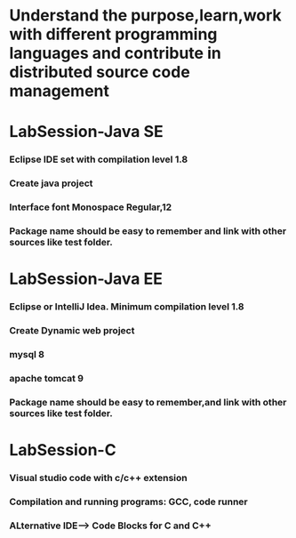 # Understand the purpose,learn,work with different programming languages and contribute in distributed source code management

# LabSession-Java SE 
### Eclipse IDE set with compilation level 1.8 
### Create java project
### Interface font Monospace Regular,12  
### Package name should be easy to remember and link with other sources like test folder.  

# LabSession-Java EE 
### Eclipse or IntelliJ Idea. Minimum compilation level 1.8
### Create Dynamic web project
### mysql 8
### apache tomcat 9
### Package name should be easy to remember,and link with other sources like test folder. 

# LabSession-C 
### Visual studio code with c/c++ extension 
### Compilation and running programs: GCC, code runner   
### ALternative IDE--> Code Blocks for C and C++ 



